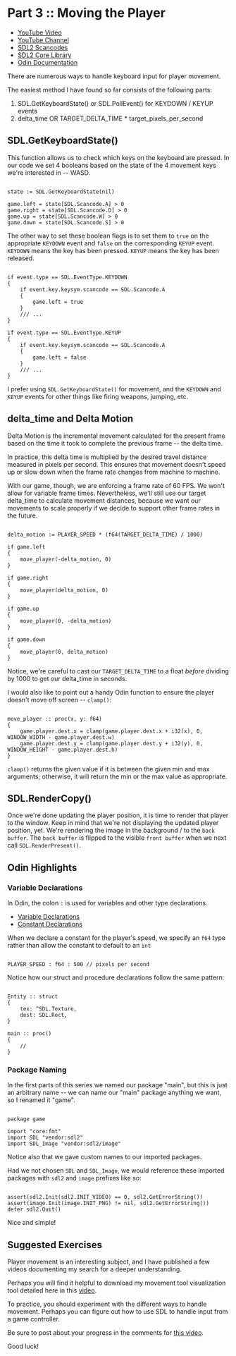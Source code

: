 # Part 3 :: Moving the Player

* [YouTube Video](https://youtu.be/hY071s3M4N0)
* [YouTube Channel](https://www.youtube.com/channel/UCKXSHFNc-5D9i3heHkHgeUg)
* [SDL2 Scancodes](https://wiki.libsdl.org/SDL_Scancode)
* [SDL2 Core Library](https://wiki.libsdl.org/CategoryAPI)
* [Odin Documentation](https://github.com/odin-lang/Odin/wiki)

There are numerous ways to handle keyboard input for player movement.

The easiest method I have found so far consists of the following parts:

1. SDL.GetKeyboardState() or SDL.PollEvent() for KEYDOWN / KEYUP events
2. delta_time OR TARGET_DELTA_TIME * target_pixels_per_second

## SDL.GetKeyboardState()

This function allows us to check which keys on the keyboard are pressed. In our code we set 4 booleans based on the state of the 4 movement keys we're interested in -- WASD.


```odin

state := SDL.GetKeyboardState(nil)

game.left = state[SDL.Scancode.A] > 0
game.right = state[SDL.Scancode.D] > 0
game.up = state[SDL.Scancode.W] > 0
game.down = state[SDL.Scancode.S] > 0

```

The other way to set these boolean flags is to set them to `true` on the appropriate `KEYDOWN` event and `false` on the corresponding `KEYUP` event. `KEYDOWN` means the key has been pressed. `KEYUP` means the key has been released.

```odin

if event.type == SDL.EventType.KEYDOWN
{
	if event.key.keysym.scancode == SDL.Scancode.A
	{
		game.left = true
	}
	/// ...
}

if event.type == SDL.EventType.KEYUP
{
	if event.key.keysym.scancode == SDL.Scancode.A
	{
		game.left = false
	}
	/// ...
}

```

I prefer using `SDL.GetKeyboardState()` for movement, and the `KEYDOWN` and `KEYUP` events for other things like firing weapons, jumping, etc.

## delta_time and Delta Motion

Delta Motion is the incremental movement calculated for the present frame based on the time it took to complete the previous frame -- the delta time.

In practice, this delta time is multiplied by the desired travel distance measured in pixels per second. This ensures that movement doesn't speed up or slow down when the frame rate changes from machine to machine.

With our game, though, we are enforcing a frame rate of 60 FPS. We won't allow for variable frame times. Nevertheless, we'll still use our target delta_time to calculate movement distances, because we want our movements to scale properly if we decide to support other frame rates in the future.

```odin

delta_motion := PLAYER_SPEED * (f64(TARGET_DELTA_TIME) / 1000)

if game.left
{
	move_player(-delta_motion, 0)
}

if game.right
{
	move_player(delta_motion, 0)
}

if game.up
{
	move_player(0, -delta_motion)
}

if game.down
{
	move_player(0, delta_motion)
}

```

Notice, we're careful to cast our `TARGET_DELTA_TIME` to a float _before_ dividing by 1000 to get our delta_time in seconds.

I would also like to point out a handy Odin function to ensure the player doesn't move off screen -- `clamp()`:

```odin

move_player :: proc(x, y: f64)
{
	game.player.dest.x = clamp(game.player.dest.x + i32(x), 0, WINDOW_WIDTH - game.player.dest.w)
	game.player.dest.y = clamp(game.player.dest.y + i32(y), 0, WINDOW_HEIGHT - game.player.dest.h)
}

```

`clamp()` returns the given value if it is between the given min and max arguments; otherwise, it will return the min or the max value as appropriate.

## SDL.RenderCopy()

Once we're done updating the player position, it is time to render that player to the window. Keep in mind that we're not displaying the updated player position, yet. We're rendering the image in the background / to the `back buffer`. The `back buffer` is flipped to the visible `front buffer` when we next call `SDL.RenderPresent()`.

## Odin Highlights

### Variable Declarations

In Odin, the colon `:` is used for variables and other type declarations.

* [Variable Declarations](https://odin-lang.org/docs/overview/#variable-declarations)
* [Constant Declarations](https://odin-lang.org/docs/overview/#constant-declarations)

When we declare a constant for the player's speed, we specify an `f64` type rather than allow the constant to default to an `int`

```odin

PLAYER_SPEED : f64 : 500 // pixels per second

```

Notice how our struct and procedure declarations follow the same pattern:

```odin

Entity :: struct
{
	tex: ^SDL.Texture,
	dest: SDL.Rect,
}

main :: proc()
{
	//
}

```

### Package Naming

In the first parts of this series we named our package "main", but this is just an arbitrary name -- we can name our "main" package anything we want, so I renamed it "game".

```odin

package game

import "core:fmt"
import SDL "vendor:sdl2"
import SDL_Image "vendor:sdl2/image"

```

Notice also that we gave custom names to our imported packages.

Had we not chosen `SDL` and `SDL_Image`, we would reference these imported packages with `sdl2` and `image` prefixes like so:

```odin

assert(sdl2.Init(sdl2.INIT_VIDEO) == 0, sdl2.GetErrorString())
assert(image.Init(image.INIT_PNG) != nil, sdl2.GetErrorString())
defer sdl2.Quit()

```

Nice and simple!

## Suggested Exercises

Player movement is an interesting subject, and I have published a few videos documenting my search for a deeper understanding.

Perhaps you will find it helpful to download my movement tool visualization tool detailed here in this [video](https://www.youtube.com/watch?v=3xxac2Yip3Y).

To practice, you should experiment with the different ways to handle movement. Perhaps you can figure out how to use SDL to handle input from a game controller.

Be sure to post about your progress in the comments for [this video]().

Good luck!
